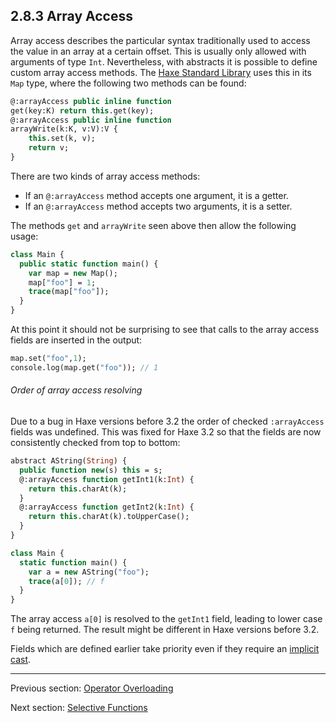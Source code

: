 ## 2.8.3 Array Access

Array access describes the particular syntax traditionally used to access the value in an array at a certain offset. This is usually only allowed with arguments of type `Int`. Nevertheless, with abstracts it is possible to define custom array access methods. The [Haxe Standard Library](std.md) uses this in its `Map` type, where the following two methods can be found:

```haxe
@:arrayAccess public inline function
get(key:K) return this.get(key);
@:arrayAccess public inline function
arrayWrite(k:K, v:V):V {
	this.set(k, v);
	return v;
}
```
There are two kinds of array access methods:

* If an `@:arrayAccess` method accepts one argument, it is a getter.
* If an `@:arrayAccess` method accepts two arguments, it is a setter.

The methods `get` and `arrayWrite` seen above then allow the following usage:

```haxe
class Main {
  public static function main() {
    var map = new Map();
    map["foo"] = 1;
    trace(map["foo"]);
  }
}
```

At this point it should not be surprising to see that calls to the array access fields are inserted in the output:

```haxe
map.set("foo",1);
console.log(map.get("foo")); // 1
```

###### Order of array access resolving

Due to a bug in Haxe versions before 3.2 the order of checked `:arrayAccess` fields was undefined. This was fixed for Haxe 3.2 so that the fields are now consistently checked from top to bottom:

```haxe
abstract AString(String) {
  public function new(s) this = s;
  @:arrayAccess function getInt1(k:Int) {
    return this.charAt(k);
  }
  @:arrayAccess function getInt2(k:Int) {
    return this.charAt(k).toUpperCase();
  }
}

class Main {
  static function main() {
    var a = new AString("foo");
    trace(a[0]); // f
  }
}
```

The array access `a[0]` is resolved to the `getInt1` field, leading to lower case `f` being returned. The result might be different in Haxe versions before 3.2.

Fields which are defined earlier take priority even if they require an [implicit cast](types-abstract-implicit-casts.md).

---

Previous section: [Operator Overloading](types-abstract-operator-overloading.md)

Next section: [Selective Functions](types-abstract-selective-functions.md)